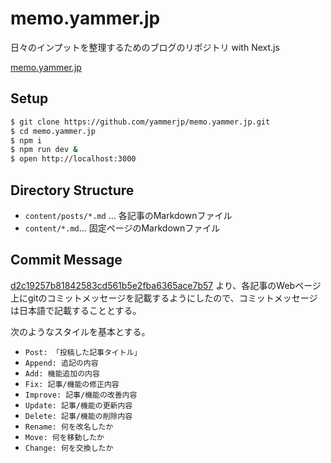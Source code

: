 # memo.yammer.jp

日々のインプットを整理するためのブログのリポジトリ with Next.js

[memo.yammer.jp](https://memo.yammer.jp)

## Setup

```sh
$ git clone https://github.com/yammerjp/memo.yammer.jp.git
$ cd memo.yammer.jp
$ npm i
$ npm run dev &
$ open http://localhost:3000
```

## Directory Structure

- `content/posts/*.md` ... 各記事のMarkdownファイル
- `content/*.md`... 固定ページのMarkdownファイル

## Commit Message

[d2c19257b81842583cd561b5e2fba6365ace7b57](https://github.com/yammerjp/memo.yammer.jp/commit/d2c19257b81842583cd561b5e2fba6365ace7b57) より、各記事のWebページ上にgitのコミットメッセージを記載するようにしたので、コミットメッセージは日本語で記載することとする。

次のようなスタイルを基本とする。

- `Post: 「投稿した記事タイトル」`
- `Append: 追記の内容`
- `Add: 機能追加の内容`
- `Fix: 記事/機能の修正内容`
- `Improve: 記事/機能の改善内容`
- `Update: 記事/機能の更新内容`
- `Delete: 記事/機能の削除内容`
- `Rename: 何を改名したか`
- `Move: 何を移動したか`
- `Change: 何を交換したか`
